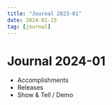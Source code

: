 ```yaml
---
title: "Journal 2023-01"
date: 2024-01-15
tag: [journal]
---
```




# Journal 2024-01

- Accomplishments
- Releases 
- Show & Tell / Demo